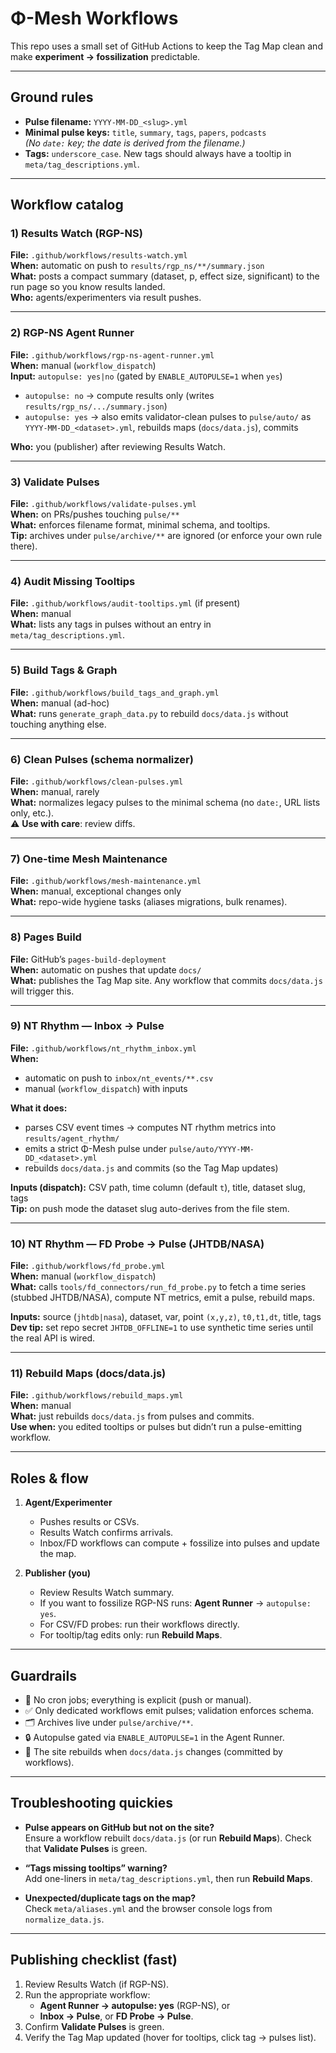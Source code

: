 # Φ-Mesh Workflows

This repo uses a small set of GitHub Actions to keep the Tag Map clean and make **experiment → fossilization** predictable.

---

## Ground rules

- **Pulse filename:** `YYYY-MM-DD_<slug>.yml`  
- **Minimal pulse keys:** `title`, `summary`, `tags`, `papers`, `podcasts`  
  *(No `date:` key; the date is derived from the filename.)*  
- **Tags:** `underscore_case`. New tags should always have a tooltip in `meta/tag_descriptions.yml`.

---

## Workflow catalog

### 1) Results Watch (RGP-NS)
**File:** `.github/workflows/results-watch.yml`  
**When:** automatic on push to `results/rgp_ns/**/summary.json`  
**What:** posts a compact summary (dataset, p, effect size, significant) to the run page so you know results landed.  
**Who:** agents/experimenters via result pushes.

---

### 2) RGP-NS Agent Runner
**File:** `.github/workflows/rgp-ns-agent-runner.yml`  
**When:** manual (`workflow_dispatch`)  
**Input:** `autopulse: yes|no` (gated by `ENABLE_AUTOPULSE=1` when `yes`)  

- `autopulse: no` → compute results only (writes `results/rgp_ns/.../summary.json`)  
- `autopulse: yes` → also emits validator-clean pulses to `pulse/auto/` as `YYYY-MM-DD_<dataset>.yml`, rebuilds maps (`docs/data.js`), commits  

**Who:** you (publisher) after reviewing Results Watch.

---

### 3) Validate Pulses
**File:** `.github/workflows/validate-pulses.yml`  
**When:** on PRs/pushes touching `pulse/**`  
**What:** enforces filename format, minimal schema, and tooltips.  
**Tip:** archives under `pulse/archive/**` are ignored (or enforce your own rule there).

---

### 4) Audit Missing Tooltips
**File:** `.github/workflows/audit-tooltips.yml` (if present)  
**When:** manual  
**What:** lists any tags in pulses without an entry in `meta/tag_descriptions.yml`.

---

### 5) Build Tags & Graph
**File:** `.github/workflows/build_tags_and_graph.yml`  
**When:** manual (ad-hoc)  
**What:** runs `generate_graph_data.py` to rebuild `docs/data.js` without touching anything else.

---

### 6) Clean Pulses (schema normalizer)
**File:** `.github/workflows/clean-pulses.yml`  
**When:** manual, rarely  
**What:** normalizes legacy pulses to the minimal schema (no `date:`, URL lists only, etc.).  
⚠️ **Use with care**: review diffs.

---

### 7) One-time Mesh Maintenance
**File:** `.github/workflows/mesh-maintenance.yml`  
**When:** manual, exceptional changes only  
**What:** repo-wide hygiene tasks (aliases migrations, bulk renames).

---

### 8) Pages Build
**File:** GitHub’s `pages-build-deployment`  
**When:** automatic on pushes that update `docs/`  
**What:** publishes the Tag Map site. Any workflow that commits `docs/data.js` will trigger this.

---

### 9) NT Rhythm — Inbox → Pulse
**File:** `.github/workflows/nt_rhythm_inbox.yml`  
**When:**  
- automatic on push to `inbox/nt_events/**.csv`  
- manual (`workflow_dispatch`) with inputs  

**What it does:**  
- parses CSV event times → computes NT rhythm metrics into `results/agent_rhythm/`  
- emits a strict Φ-Mesh pulse under `pulse/auto/YYYY-MM-DD_<dataset>.yml`  
- rebuilds `docs/data.js` and commits (so the Tag Map updates)

**Inputs (dispatch):** CSV path, time column (default `t`), title, dataset slug, tags  
**Tip:** on push mode the dataset slug auto-derives from the file stem.

---

### 10) NT Rhythm — FD Probe → Pulse (JHTDB/NASA)
**File:** `.github/workflows/fd_probe.yml`  
**When:** manual (`workflow_dispatch`)  
**What:** calls `tools/fd_connectors/run_fd_probe.py` to fetch a time series (stubbed JHTDB/NASA), compute NT metrics, emit a pulse, rebuild maps.

**Inputs:** source (`jhtdb|nasa`), dataset, var, point `(x,y,z)`, `t0,t1,dt`, title, tags  
**Dev tip:** set repo secret `JHTDB_OFFLINE=1` to use synthetic time series until the real API is wired.

---

### 11) Rebuild Maps (docs/data.js)
**File:** `.github/workflows/rebuild_maps.yml`  
**When:** manual  
**What:** just rebuilds `docs/data.js` from pulses and commits.  
**Use when:** you edited tooltips or pulses but didn’t run a pulse-emitting workflow.

---

## Roles & flow

1. **Agent/Experimenter**  
   - Pushes results or CSVs.  
   - Results Watch confirms arrivals.  
   - Inbox/FD workflows can compute + fossilize into pulses and update the map.

2. **Publisher (you)**  
   - Review Results Watch summary.  
   - If you want to fossilize RGP-NS runs: **Agent Runner** → `autopulse: yes`.  
   - For CSV/FD probes: run their workflows directly.  
   - For tooltip/tag edits only: run **Rebuild Maps**.

---

## Guardrails

- 🚫 No cron jobs; everything is explicit (push or manual).  
- ✅ Only dedicated workflows emit pulses; validation enforces schema.  
- 🗂 Archives live under `pulse/archive/**`.  
- 🔒 Autopulse gated via `ENABLE_AUTOPULSE=1` in the Agent Runner.  
- 📜 The site rebuilds when `docs/data.js` changes (committed by workflows).

---

## Troubleshooting quickies

- **Pulse appears on GitHub but not on the site?**  
  Ensure a workflow rebuilt `docs/data.js` (or run **Rebuild Maps**). Check that **Validate Pulses** is green.

- **“Tags missing tooltips” warning?**  
  Add one-liners in `meta/tag_descriptions.yml`, then run **Rebuild Maps**.

- **Unexpected/duplicate tags on the map?**  
  Check `meta/aliases.yml` and the browser console logs from `normalize_data.js`.

---

## Publishing checklist (fast)

1. Review Results Watch (if RGP-NS).  
2. Run the appropriate workflow:  
   - **Agent Runner → autopulse: yes** (RGP-NS), or  
   - **Inbox → Pulse**, or **FD Probe → Pulse**.  
3. Confirm **Validate Pulses** is green.  
4. Verify the Tag Map updated (hover for tooltips, click tag → pulses list).
